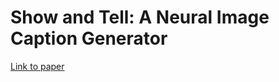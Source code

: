 # Show and Tell: A Neural Image Caption Generator

[Link to paper](https://arxiv.org/pdf/1411.4555.pdf)
